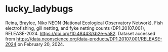 # lucky_ladybugs
Reina, Braylee, Niko 
NEON (National Ecological Observatory Network). Fish electrofishing, gill netting, and fyke netting counts (DP1.20107.001), RELEASE-2024. https://doi.org/10.48443/kb2e-va82. Dataset accessed from https://data.neonscience.org/data-products/DP1.20107.001/RELEASE-2024 on February 20, 2024.
